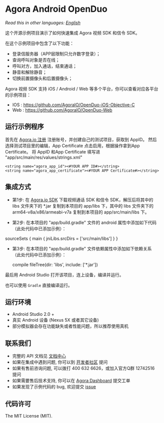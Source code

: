 # Agora Android OpenDuo

*Read this in other languages: [English](README.en.md)*

这个开源示例项目演示了如何快速集成 Agora 视频 SDK 和信令 SDK。

在这个示例项目中包含了以下功能：

- 登录信服务器（APP层限制只允许数字登录）；
- 查询呼叫对象是否在线；
- 呼叫对方，加入通话，结束通话；
- 静音和解除静音；
- 切换前置摄像头和后置摄像头；

Agora 视频 SDK 支持 iOS / Android / Web 等多个平台，你可以查看对应各平台的示例项目：

- IOS : https://github.com/AgoraIO/OpenDuo-iOS-Objective-C
- Web : https://github.com/AgoraIO/OpenDuo-Web

## 运行示例程序
首先在 [Agora.io 注册](https://dashboard.agora.io/cn/signup/) 注册账号，并创建自己的测试项目，获取到 AppID。
然后选择测试项目里的编辑，App Certificate 点击启用，根据操作拿到App Certificate。
将 AppID 和App Certificate 填写进 "app/src/main/res/values/strings.xml"

```
<string name="agora_app_id"><#YOUR APP ID#></string>
<string name="agora_app_certificate"><#YOUR APP Certificate#></string>
```

## 集成方式
- 第1步: 在 [Agora.io SDK](https://www.agora.io/cn/download/) 下载视频通话 SDK 和信令 SDK，解压后将其中的 libs 文件夹下的 *.jar 复制到本项目的 app/libs 下，其中的 libs 文件夹下的 arm64-v8a/x86/armeabi-v7a 复制到本项目的 app/src/main/libs 下。

- 第2步: 在本项目的 "app/build.gradle" 文件的 android 属性中添加如下代码 （此处代码中已添加示例）：

 sourceSets {
        main {
            jniLibs.srcDirs = ['src/main/libs']
        }
    }

- 第3步: 在本项目的 "app/build.gradle" 文件依赖属性中添加如下依赖关系（此处代码中已添加示例）：

  compile fileTree(dir: 'libs', include: ['*.jar'])


最后用 Android Studio 打开该项目，连上设备，编译并运行。

也可以使用 `Gradle` 直接编译运行。

## 运行环境
- Android Studio 2.0 +
- 真实 Android 设备 (Nexus 5X 或者其它设备)
- 部分模拟器会存在功能缺失或者性能问题，所以推荐使用真机

## 联系我们
- 完整的 API 文档见 [文档中心](https://docs.agora.io/cn/)
- 如果在集成中遇到问题, 你可以到 [开发者社区](https://dev.agora.io/cn/) 提问
- 如果有售前咨询问题, 可以拨打 400 632 6626，或加入官方Q群 12742516 提问
- 如果需要售后技术支持, 你可以在 [Agora Dashboard](https://dashboard.agora.io) 提交工单
- 如果发现了示例代码的 bug, 欢迎提交 [issue](https://github.com/AgoraIO/Agora-Android-Tutorial-1to1/issues)

## 代码许可
The MIT License (MIT).
